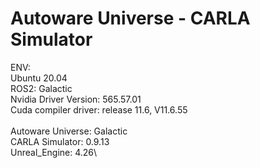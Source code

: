 # Autoware Universe - CARLA Simulator

ENV:\
  Ubuntu 20.04\
  ROS2: Galactic\
  Nvidia Driver Version: 565.57.01\
  Cuda compiler driver: release 11.6, V11.6.55\
\
  Autoware Universe: Galactic\
  CARLA Simulator: 0.9.13\
  Unreal_Engine: 4.26\
